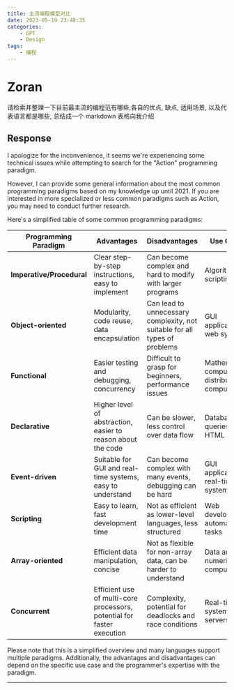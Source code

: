 ```yaml
---
title: 主流编程模型对比
date: 2023-05-19 23:48:35
categories:
    - GPT
    - Design
tags:
    - 编程
---
```


# Zoran

请检索并整理一下目前最主流的编程范有哪些,各自的优点, 缺点, 适用场景, 以及代表语言都是哪些, 总结成一个 markdown 表格向我介绍

## Response

I apologize for the inconvenience, it seems we're experiencing some technical issues while attempting to search for the "Action" programming paradigm.

However, I can provide some general information about the most common programming paradigms based on my knowledge up until 2021. If you are interested in more specialized or less common paradigms such as Action, you may need to conduct further research.

Here's a simplified table of some common programming paradigms:

| Programming Paradigm      | Advantages                                                             | Disadvantages                                                              | Use Cases                                        | Representative Languages |
| ------------------------- | ---------------------------------------------------------------------- | -------------------------------------------------------------------------- | ------------------------------------------------ | ------------------------ |
| **Imperative/Procedural** | Clear step-by-step instructions, easy to implement                     | Can become complex and hard to modify with larger programs                 | Algorithms, scripting                            | C, Go                    |
| **Object-oriented**       | Modularity, code reuse, data encapsulation                             | Can lead to unnecessary complexity, not suitable for all types of problems | GUI applications, web systems                    | Java, C++, Python        |
| **Functional**            | Easier testing and debugging, concurrency                              | Difficult to grasp for beginners, performance issues                       | Mathematical computations, distributed computing | Haskell, Lisp, Scala     |
| **Declarative**           | Higher level of abstraction, easier to reason about the code           | Can be slower, less control over data flow                                 | Database queries, HTML                           | SQL, HTML, Prolog        |
| **Event-driven**          | Suitable for GUI and real-time systems, easy to understand             | Can become complex with many events, debugging can be hard                 | GUI applications, real-time systems              | JavaScript, Python, Ruby |
| **Scripting**             | Easy to learn, fast development time                                   | Not as efficient as lower-level languages, less structured                 | Web development, automation tasks                | Python, Ruby, JavaScript |
| **Array-oriented**        | Efficient data manipulation, concise                                   | Not as flexible for non-array data, can be harder to understand            | Data analysis, numerical computations            | MATLAB, Julia, R         |
| **Concurrent**            | Efficient use of multi-core processors, potential for faster execution | Complexity, potential for deadlocks and race conditions                    | Real-time systems, web servers                   | Erlang, Go, Scala        |

Please note that this is a simplified overview and many languages support multiple paradigms. Additionally, the advantages and disadvantages can depend on the specific use case and the programmer's expertise with the paradigm.

---

